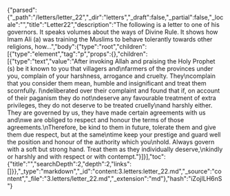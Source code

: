 {"parsed":{"_path":"/letters/letter_22","_dir":"letters","_draft":false,"_partial":false,"_locale":"","title":"Letter22","description":"The following is a letter to one of his governors. It speaks volumes about the ways of Divine Rule. It shows how Imam Ali (a) was training the Muslims to behave tolerantly towards other religions, how...","body":{"type":"root","children":[{"type":"element","tag":"p","props":{},"children":[{"type":"text","value":"After invoking Allah and praising the Holy Prophet (s) be it known to you that villagers and\nfarmers of the provinces under you, complain of your harshness, arrogance and cruelty. They\ncomplain that you consider them mean, humble and insignificant and treat them scornfully. I\ndeliberated over their complaint and found that if, on account of their paganism they do not\ndeserve any favourable treatment of extra privileges, they do not deserve to be treated cruelly\nand harshly either. They are governed by us, they have made certain agreements with us and\nwe are obliged to respect and honour the terms of those agreements.\nTherefore, be kind to them in future, tolerate them and give them due respect, but at the same\ntime keep your prestige and guard well the position and honour of the authority which you\nhold. Always govern with a soft but strong hand. Treat them as they individually deserve,\nkindly or harshly and with respect or with contempt."}]}],"toc":{"title":"","searchDepth":2,"depth":2,"links":[]}},"_type":"markdown","_id":"content:3.letters:letter_22.md","_source":"content","_file":"3.letters/letter_22.md","_extension":"md"},"hash":"iZojILH6nS"}